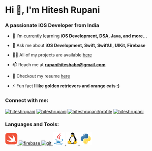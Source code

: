 <h1 align="left">Hi 👋, I'm Hitesh Rupani</h1>
<h3 align="left">A passionate iOS Developer from India</h3>

- 🌱 I’m currently learning **iOS Development, DSA, Java, and more...**

- 💬 Ask me about **iOS Development, Swift, SwiftUI, UIKit, Firebase**

- 👨‍💻 All of my projects are available [here](https://drive.google.com/drive/u/1/folders/1tooBcf1SBABhM5oMPGYyZmiJ8KSjhiaX)

- 📫 Reach me at **rupanihiteshabc@gmail.com**

- 📄 Checkout my resume [here](https://drive.google.com/file/d/1tHM041IPmNnYngUpNB4_3YyDt83358fR/view?usp=drivesdk)

- ⚡ Fun fact **I like golden retrievers and orange cats :)**

<h3 align="left">Connect with me:</h3>
<p align="left">
<a href="https://linkedin.com/in/hiteshrupani" target="blank"><img align="center" src="https://raw.githubusercontent.com/rahuldkjain/github-profile-readme-generator/master/src/images/icons/Social/linked-in-alt.svg" alt="hiteshrupani" height="30" width="40" /></a>
<a href="https://www.leetcode.com/hiteshrupani" target="blank"><img align="center" src="https://raw.githubusercontent.com/rahuldkjain/github-profile-readme-generator/master/src/images/icons/Social/leet-code.svg" alt="hiteshrupani" height="30" width="40" /></a>
<a href="https://auth.geeksforgeeks.org/user/hiteshrupani/profile" target="blank"><img align="center" src="https://raw.githubusercontent.com/rahuldkjain/github-profile-readme-generator/master/src/images/icons/Social/geeks-for-geeks.svg" alt="hiteshrupani/profile" height="30" width="40" /></a>
<a href="https://www.hackerrank.com/hiteshrupani" target="blank"><img align="center" src="https://raw.githubusercontent.com/rahuldkjain/github-profile-readme-generator/master/src/images/icons/Social/hackerrank.svg" alt="hiteshrupani" height="30" width="40" /></a>
</p>

<h3 align="left">Languages and Tools:</h3>
<p align="left"> <a href="https://developer.apple.com/swift/" target="_blank" rel="noreferrer"> <img src="https://raw.githubusercontent.com/devicons/devicon/master/icons/swift/swift-original.svg" alt="swift" width="40" height="40"/> </a> <a href="https://firebase.google.com/" target="_blank" rel="noreferrer"> <img src="https://www.vectorlogo.zone/logos/firebase/firebase-icon.svg" alt="firebase" width="40" height="40"/> </a> <a href="https://git-scm.com/" target="_blank" rel="noreferrer"> <img src="https://www.vectorlogo.zone/logos/git-scm/git-scm-icon.svg" alt="git" width="40" height="40"/> </a> <a href="https://www.java.com" target="_blank" rel="noreferrer"> <img src="https://raw.githubusercontent.com/devicons/devicon/master/icons/java/java-original.svg" alt="java" width="40" height="40"/> </a> <a href="https://www.linux.org/" target="_blank" rel="noreferrer"> <img src="https://raw.githubusercontent.com/devicons/devicon/master/icons/linux/linux-original.svg" alt="linux" width="40" height="40"/> </a> <a href="https://www.python.org" target="_blank" rel="noreferrer"> <img src="https://raw.githubusercontent.com/devicons/devicon/master/icons/python/python-original.svg" alt="python" width="40" height="40"/> </a> </p>
